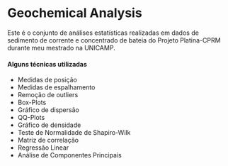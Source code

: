 # Geochemical Analysis
Este é o conjunto de análises estatísticas realizadas em dados de sedimento de corrente e concentrado de bateia do Projeto Platina-CPRM durante meu mestrado na UNICAMP. 


#### Alguns técnicas utilizadas

- Medidas de posição
- Medidas de espalhamento
- Remoção de outliers
- Box-Plots
- Gráfico de dispersão
- QQ-Plots
- Gráfico de densidade
- Teste de Normalidade de Shapiro-Wilk
- Matriz de correlação
- Regressão Linear
- Análise de Componentes Principais


